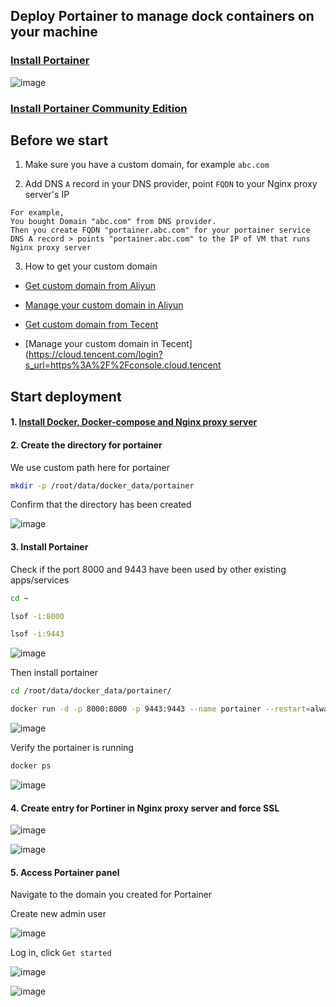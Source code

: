 ## Deploy Portainer to manage dock containers on your machine

### [Install Portainer](https://www.portainer.io/install)
![image](https://user-images.githubusercontent.com/96930989/230776317-6ce85bfb-43b2-4e5d-9279-656fe1184191.png)

### [Install Portainer Community Edition](https://docs.portainer.io/start/install-ce/server/docker/linux#deployment)

## Before we start

1. Make sure you have a custom domain, for example `abc.com`

2. Add DNS `A` record in your DNS provider, point `FQDN` to your Nginx proxy server's IP
```
For example,
You bought Domain "abc.com" from DNS provider.
Then you create FQDN "portainer.abc.com" for your portainer service
DNS A record > points "portainer.abc.com" to the IP of VM that runs Nginx proxy server
```
3. How to get your custom domain
* [Get custom domain from Aliyun](https://wanwang.aliyun.com/domain/)

* [Manage your custom domain in Aliyun](https://account.aliyun.com/login/login.htm?oauth_callback=http%3A%2F%2Fdc.console.aliyun.com%2Fnext%2Findex%3Fspm%3D5176.2020520207.recommends.ddomain.606c4c12SpdlTJ#/domain/list/all-domain)

* [Get custom domain from Tecent](https://cloud.tencent.com/act/pro/domain_sales?fromSource=gwzcw.6927084.6927084.6927084&utm_medium=cpc&utm_id=gwzcw.6927084.6927084.6927084&bd_vid=11313871833741623980)

* [Manage your custom domain in Tecent](https://cloud.tencent.com/login?s_url=https%3A%2F%2Fconsole.cloud.tencent


## Start deployment

#### 1. [Install Docker, Docker-compose and Nginx proxy server](https://github.com/guguji666666/Docker)

#### 2. Create the directory for portainer

We use custom path here for portainer
```sh
mkdir -p /root/data/docker_data/portainer
```

Confirm that the directory has been created

![image](https://user-images.githubusercontent.com/96930989/230777692-0e94ef41-4961-4cc8-85e0-7112fca2a7c7.png)


#### 3. Install Portainer

Check if the port 8000 and 9443 have been used by other existing apps/services
```sh
cd ~
```
```sh
lsof -i:8000
```
```sh
lsof -i:9443
```
![image](https://user-images.githubusercontent.com/96930989/230777522-c5eb7e4c-3b14-40b1-b039-5216575332e9.png)

Then install portainer
```sh
cd /root/data/docker_data/portainer/
```

```sh
docker run -d -p 8000:8000 -p 9443:9443 --name portainer --restart=always -v /var/run/docker.sock:/var/run/docker.sock -v /root/data/docker_data/portainer/data:/data portainer/portainer-ce:latest
```
![image](https://user-images.githubusercontent.com/96930989/230777879-26c4a792-43c5-4de1-9703-d86d0a7f7b65.png)

Verify the portainer is running
```sh
docker ps
```
![image](https://user-images.githubusercontent.com/96930989/230777960-71697cb6-d23b-48a1-b7ca-d84e939b492e.png)

#### 4. Create entry for Portiner in Nginx proxy server and force SSL

![image](https://user-images.githubusercontent.com/96930989/230778723-9b35d543-969e-48eb-86e2-c7b058914148.png)

![image](https://user-images.githubusercontent.com/96930989/230778332-de8f5ca7-368c-4046-8b3f-3dacd4b9db8e.png)

#### 5. Access Portainer panel

Navigate to the domain you created for Portainer

Create new admin user

![image](https://user-images.githubusercontent.com/96930989/230778871-5c6402e6-ff6a-4fe4-afd0-222af6005370.png)

Log in, click `Get started`

![image](https://user-images.githubusercontent.com/96930989/230779047-e0b6f9f9-dab0-4f1e-b40e-c92397d7d34a.png)

![image](https://user-images.githubusercontent.com/96930989/230779016-df2e091b-51e3-4550-b5b0-2955214e3b45.png)

